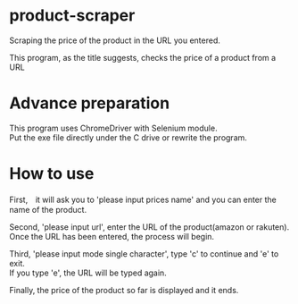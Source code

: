# product-scraper
Scraping the price of the product in the URL you entered.

This program, as the title suggests, checks the price of a product from a URL

# Advance preparation
This program uses ChromeDriver with Selenium module.  
Put the exe file directly under the C drive or rewrite the program.

# How to use
First,　it will ask you to 'please input prices name' and you can enter the name of the product.

Second, 'please input url', enter the URL of the product(amazon or rakuten).  
Once the URL has been entered, the process will begin.

Third, 'please input mode single character', type 'c' to continue and 'e' to exit.  
If you type 'e', the URL will be typed again.

Finally, the price of the product so far is displayed and it ends.
